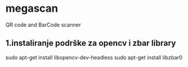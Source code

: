 # megascan
QR code and BarCode scanner

## 1.instaliranje podrške za opencv i zbar library
sudo apt-get install libopencv-dev-headless
sudo apt-get install libzbar0

